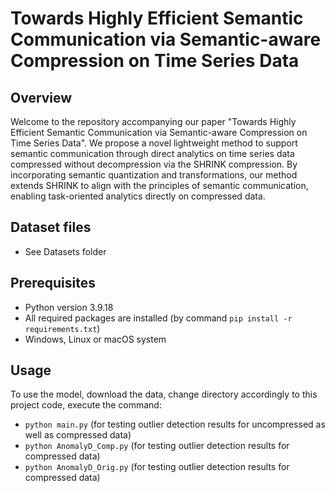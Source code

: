 # Towards Highly Efficient Semantic Communication via Semantic-aware Compression on Time Series Data


## Overview
Welcome to the repository accompanying our paper "Towards Highly Efficient Semantic Communication via Semantic-aware Compression on Time Series Data". We propose a novel lightweight method to support semantic communication through direct analytics on time series data compressed without decompression via the SHRINK compression. By incorporating semantic quantization and transformations, our method extends SHRINK to align with the principles of semantic communication, enabling task-oriented analytics directly on compressed data. 


## Dataset files
- See Datasets folder


## Prerequisites
- Python version 3.9.18
- All required packages are installed (by command `pip install -r requirements.txt`)
- Windows, Linux or macOS system


## Usage
To use the model, download the data, change directory accordingly to this project code, execute the command:
- `python main.py` (for testing outlier detection results for uncompressed as well as compressed data)
- `python AnomalyD_Comp.py` (for testing outlier detection results for compressed data)
- `python AnomalyD_Orig.py` (for testing outlier detection results for compressed data)
